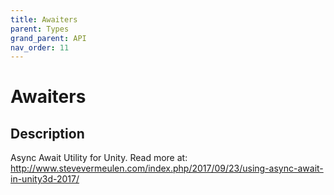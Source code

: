 ```yaml
---
title: Awaiters
parent: Types
grand_parent: API
nav_order: 11
---
```


# Awaiters

## Description

Async Await Utility for Unity. Read more at: http://www.stevevermeulen.com/index.php/2017/09/23/using-async-await-in-unity3d-2017/
